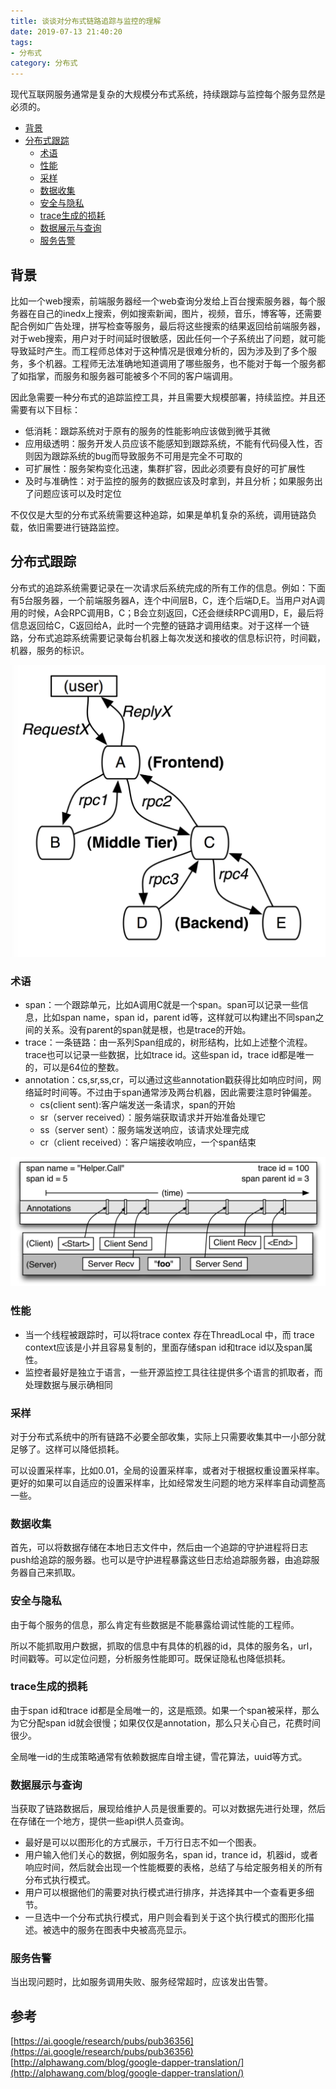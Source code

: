 ```yaml
---
title: 谈谈对分布式链路追踪与监控的理解
date: 2019-07-13 21:40:20
tags: 
- 分布式
category: 分布式
---
```


现代互联网服务通常是复杂的大规模分布式系统，持续跟踪与监控每个服务显然是必须的。

<!--more-->
- [背景](#%e8%83%8c%e6%99%af)
- [分布式跟踪](#%e5%88%86%e5%b8%83%e5%bc%8f%e8%b7%9f%e8%b8%aa)
  - [术语](#%e6%9c%af%e8%af%ad)
  - [性能](#%e6%80%a7%e8%83%bd)
  - [采样](#%e9%87%87%e6%a0%b7)
  - [数据收集](#%e6%95%b0%e6%8d%ae%e6%94%b6%e9%9b%86)
  - [安全与隐私](#%e5%ae%89%e5%85%a8%e4%b8%8e%e9%9a%90%e7%a7%81)
  - [trace生成的损耗](#trace%e7%94%9f%e6%88%90%e7%9a%84%e6%8d%9f%e8%80%97)
  - [数据展示与查询](#%e6%95%b0%e6%8d%ae%e5%b1%95%e7%a4%ba%e4%b8%8e%e6%9f%a5%e8%af%a2)
  - [服务告警](#%e6%9c%8d%e5%8a%a1%e5%91%8a%e8%ad%a6)
## 背景

比如一个web搜索，前端服务器经一个web查询分发给上百台搜索服务器，每个服务器在自己的inedx上搜索，例如搜索新闻，图片，视频，音乐，博客等，还需要配合例如广告处理，拼写检查等服务，最后将这些搜索的结果返回给前端服务器，对于web搜索，用户对于时间延时很敏感，因此任何一个子系统出了问题，就可能导致延时产生。而工程师总体对于这种情况是很难分析的，因为涉及到了多个服务，多个机器。工程师无法准确地知道调用了哪些服务，也不能对于每一个服务都了如指掌，而服务和服务器可能被多个不同的客户端调用。

因此急需要一种分布式的追踪监控工具，并且需要大规模部署，持续监控。并且还需要有以下目标：

- 低消耗：跟踪系统对于原有的服务的性能影响应该做到微乎其微
- 应用级透明：服务开发人员应该不能感知到跟踪系统，不能有代码侵入性，否则因为跟踪系统的bug而导致服务不可用是完全不可取的
- 可扩展性：服务架构变化迅速，集群扩容，因此必须要有良好的可扩展性
- 及时与准确性：对于监控的服务的数据应该及时拿到，并且分析；如果服务出了问题应该可以及时定位

不仅仅是大型的分布式系统需要这种追踪，如果是单机复杂的系统，调用链路负载，依旧需要进行链路监控。

## 分布式跟踪

分布式的追踪系统需要记录在一次请求后系统完成的所有工作的信息。例如：下面有5台服务器，一个前端服务器A，连个中间层B，C，连个后端D,E。当用户对A调用的时候，A会RPC调用B，C；B会立刻返回，C还会继续RPC调用D，E，最后将信息返回给C，C返回给A，此时一个完整的链路才调用结束。对于这样一个链路，分布式追踪系统需要记录每台机器上每次发送和接收的信息标识符，时间戳，机器，服务的标识。

![调用示例](对分布式链路追踪技术的理解/dapper-1_tree.png)

### 术语

- span：一个跟踪单元，比如A调用C就是一个span。span可以记录一些信息，比如span name，span id，parent id等，这样就可以构建出不同span之间的关系。没有parent的span就是根，也是trace的开始。
- trace：一条链路：由一系列Span组成的，树形结构，比如上述整个流程。trace也可以记录一些数据，比如trace id。这些span id，trace id都是唯一的，可以是64位的整数。
- annotation：cs,sr,ss,cr，可以通过这些annotation戳获得比如响应时间，网络延时时间等。不过由于span通常涉及两台机器，因此需要注意时钟偏差。
  - cs(client sent):客户端发送一条请求，span的开始
  - sr（server received）：服务端获取请求并开始准备处理它
  - ss（server sent）：服务端发送响应，该请求处理完成
  - cr（client received）：客户端接收响应，一个span结束

![span示例](对分布式链路追踪技术的理解/dapper-3_span_detail.png)


### 性能

- 当一个线程被跟踪时，可以将trace contex 存在ThreadLocal 中，而 trace context应该是小并且容易复制的，里面存储span id和trace id以及span属性。
- 监控者最好是独立于语言，一些开源监控工具往往提供多个语言的抓取者，而处理数据与展示确相同

### 采样
对于分布式系统中的所有链路不必要全部收集，实际上只需要收集其中一小部分就足够了。这样可以降低损耗。

可以设置采样率，比如0.01，全局的设置采样率，或者对于根据权重设置采样率。更好的如果可以自适应的设置采样率，比如经常发生问题的地方采样率自动调整高一些。

### 数据收集

首先，可以将数据存储在本地日志文件中，然后由一个追踪的守护进程将日志push给追踪的服务器。也可以是守护进程暴露这些日志给追踪服务器，由追踪服务器自己来抓取。

### 安全与隐私

由于每个服务的信息，那么肯定有些数据是不能暴露给调试性能的工程师。

所以不能抓取用户数据，抓取的信息中有具体的机器的id，具体的服务名，url，时间戳等。可以定位问题，分析服务性能即可。既保证隐私也降低损耗。


### trace生成的损耗
由于span id和trace id都是全局唯一的，这是瓶颈。如果一个span被采样，那么为它分配span id就会很慢；如果仅仅是annotation，那么只关心自己，花费时间很少。

全局唯一id的生成策略通常有依赖数据库自增主键，雪花算法，uuid等方式。

### 数据展示与查询

当获取了链路数据后，展现给维护人员是很重要的。可以对数据先进行处理，然后在存储在一个地方，提供一些api供人员查询。

- 最好是可以以图形化的方式展示，千万行日志不如一个图表。
- 用户输入他们关心的数据，例如服务名，span id，trance id，机器id，或者响应时间，然后就会出现一个性能概要的表格，总结了与给定服务相关的所有分布式执行模式。
- 用户可以根据他们的需要对执行模式进行排序，并选择其中一个查看更多细节。
- 一旦选中一个分布式执行模式，用户则会看到关于这个执行模式的图形化描述。被选中的服务在图表中央被高亮显示。


### 服务告警

当出现问题时，比如服务调用失败、服务经常超时，应该发出告警。


## 参考
[https://ai.google/research/pubs/pub36356](https://ai.google/research/pubs/pub36356)   
[http://alphawang.com/blog/google-dapper-translation/](http://alphawang.com/blog/google-dapper-translation/)      